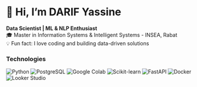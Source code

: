 # 👋 Hi, I’m DARIF Yassine

**Data Scientist | ML & NLP Enthusiast**  
🎓 Master in Information Systems & Intelligent Systems - INSEA, Rabat  
💡 Fun fact: I love coding and building data-driven solutions  

### Technologies

<p>
  <img src="https://img.shields.io/badge/Python-3776AB?style=for-the-badge&logo=python&logoColor=white" alt="Python" /> 
  <img src="https://img.shields.io/badge/SQL-4479A1?style=for-the-badge&logo=postgresql&logoColor=white" alt="PostgreSQL" /> 
  <img src="https://img.shields.io/badge/Google%20Colab-F9AB00?style=for-the-badge&logo=googlecolab&logoColor=white" alt="Google Colab" /> 
  <img src="https://img.shields.io/badge/Scikit--Learn-F7931E?style=for-the-badge&logo=scikitlearn&logoColor=white" alt="Scikit-learn" /> 
  <img src="https://img.shields.io/badge/FastAPI-009688?style=for-the-badge&logo=fastapi&logoColor=white" alt="FastAPI" /> 
  <img src="https://img.shields.io/badge/Docker-2496ED?style=for-the-badge&logo=docker&logoColor=white" alt="Docker" /> 
  <img src="https://img.shields.io/badge/Looker-00BFA5?style=for-the-badge&logo=looker&logoColor=white" alt="Looker Studio" />
</p>
